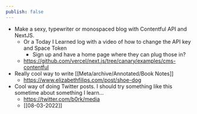 ```yaml
---
publish: false
---
```


- Make a sexy, typewriter or monospaced blog with Contentful API and NextJS.
	- Or a Today I Learned log with a video of how to change the API key and Space Token
		- Sign up and have a home page where they can plug those in?
	- https://github.com/vercel/next.js/tree/canary/examples/cms-contentful
- Really cool way to write [[Meta/archive/Annotated/Book Notes]]
	- https://www.elizabethfilips.com/post/shoe-dog
- Cool way of doing Twitter posts. I should try something like this sometime about something I learn...
	- https://twitter.com/b0rk/media
	- [[08-03-2022]]